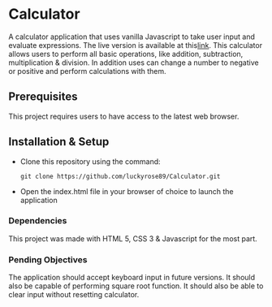 # Calculator

A calculator application that uses vanilla Javascript to take user input and evaluate expressions. The live version is available at this[link](https://luckyrose89.github.io/Calculator/). This calculator allows users to perform all basic operations, like addition, subtraction, multiplication & division. In addition uses can change a number to negative or positive and perform calculations with them.

## Prerequisites

This project requires users to have access to the latest web browser.

## Installation & Setup

- Clone this repository using the command:


    `git clone https://github.com/luckyrose89/Calculator.git`

- Open the index.html file in your browser of choice to launch the application

### Dependencies

This project was made with HTML 5, CSS 3 & Javascript for the most part.

### Pending Objectives

The application should accept keyboard input in future versions. It should also be capable of performing square root function. It should also be able to clear input without resetting calculator.
